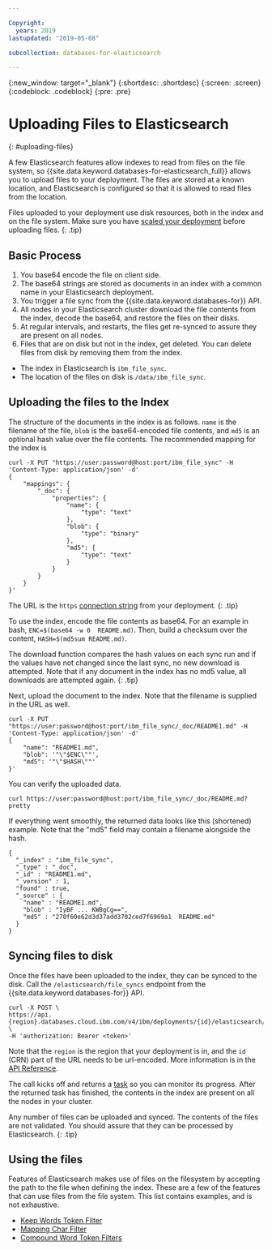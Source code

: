```yaml
---

Copyright:
  years: 2019
lastupdated: "2019-05-08"

subcollection: databases-for-elasticsearch

---
```


{:new_window: target="_blank"}
{:shortdesc: .shortdesc}
{:screen: .screen}
{:codeblock: .codeblock}
{:pre: .pre}

# Uploading Files to Elasticsearch 
{: #uploading-files}

A few Elasticsearch features allow indexes to read from files on the file system, so {{site.data.keyword.databases-for-elasticsearch_full}} allows you to upload files to your deployment. The files are
stored at a known location, and Elasticsearch is configured so that it is allowed to read files from the location.

Files uploaded to your deployment use disk resources, both in the index and on the file system. Make sure you have [scaled your deployment](/docs/services/databases-for-elasticsearch?topic=databases-for-elasticsearch-resources-scaling) before uploading files.
{: .tip} 

## Basic Process

1. You base64 encode the file on client side.
2. The base64 strings are stored as documents in an index with a common name in your Elasticsearch deployment.
3. You trigger a file sync from the {{site.data.keyword.databases-for}} API.
4. All nodes in your Elasticsearch cluster download the file contents from the index, decode the base64, and restore the files on their disks.
5. At regular intervals, and restarts, the files get re-synced to assure they are present on all nodes.
6. Files that are on disk but not in the index, get deleted. You can delete files from disk by removing
them from the index. 

- The index in Elasticsearch is `ibm_file_sync`.
- The location of the files on disk is `/data/ibm_file_sync`.

## Uploading the files to the Index

The structure of the documents in the index is as follows. ``name`` is the filename of the file, `blob` is the base64-encoded file contents, and `md5` is an optional hash value over the file contents. The recommended mapping for the index is
```text
curl -X PUT "https://user:password@host:port/ibm_file_sync" -H 'Content-Type: application/json' -d'
{
    "mappings": {
        "_doc": {
            "properties": {
                "name": {
                    "type": "text"
                },
                "blob": {
                    "type": "binary"
                },
                "md5": {
                    "type": "text"
                }
            }
        }
    }
}'
```
The URL is the `https` [connection string](/docs/services/databases-for-elasticsearch?topic=databases-for-elasticsearch-connection-strings) from your deployment.
{: .tip}

To use the index, encode the file contents as base64. For an example in bash, `ENC=$(base64 -w 0  README.md)`. Then, build a checksum over the content, `HASH=$(md5sum README.md)`.

The download function compares the hash values on each sync run and if the values have not changed since the last sync, no new download is attempted.  Note that if any document in the index has no md5 value, all downloads are attempted again.
{: .tip}

Next, upload the document to the index. Note that the filename is supplied in the URL as well.
``` 
curl -X PUT "https://user:password@host:port/ibm_file_sync/_doc/README1.md" -H 'Content-Type: application/json' -d'
{
    "name": "README1.md",
    "blob": '"\"$ENC\""',
    "md5": '"\"$HASH\""'
}'
```

You can verify the uploaded data. 
```
curl https://user:password@host:port/ibm_file_sync/_doc/README.md?pretty
```

If everything went smoothly, the returned data looks like this (shortened) example. Note that the "md5" field may contain a filename alongside the hash.
``` 
{
  "_index" : "ibm_file_sync",
  "_type" : "_doc",
  "_id" : "README1.md",
  "_version" : 1,
  "found" : true,
  "_source" : {
    "name" : "README1.md",
    "blob" : "IyBF ... KWBgCg==",
    "md5" : "270f60e62d3d37add3702ced7f6969a1  README.md"
  }
}
```

## Syncing files to disk

Once the files have been uploaded to the index, they can be synced to the disk. Call the `/elasticsearch/file_syncs` endpoint from the {{site.data.keyword.databases-for}} API.
```
curl -X POST \
https://api.{region}.databases.cloud.ibm.com/v4/ibm/deployments/{id}/elasticsearch/file_syncs \
-H 'authorization: Bearer <token>'
```

Note that the `region` is the region that your deployment is in, and the `id` (CRN) part of the URL needs to be url-encoded. More information is in the [API Reference](https://cloud.ibm.com/apidocs/cloud-databases-api).

The call kicks off and returns a [task](https://cloud.ibm.com/apidocs/cloud-databases-api#get-currently-running-tasks-on-a-deployment) so you can monitor its progress. After the returned task has finished, the contents in the index are present on all the nodes in your cluster.

Any number of files can be uploaded and synced. The contents of the files are not validated. You should assure that they can be processed by Elasticsearch.
{: .tip}

## Using the files

Features of Elasticsearch makes use of files on the filesystem by accepting the path to the file when defining the index. These are a few of the features that can use files from the file system. This list contains examples, and is not exhaustive.
- [Keep Words Token Filter](https://www.elastic.co/guide/en/elasticsearch/reference/current/analysis-keep-words-tokenfilter.html)
- [Mapping Char Filter](https://www.elastic.co/guide/en/elasticsearch/reference/current/analysis-mapping-charfilter.html)
- [Compound Word Token Filters](https://www.elastic.co/guide/en/elasticsearch/reference/current/analysis-compound-word-tokenfilter.html)
